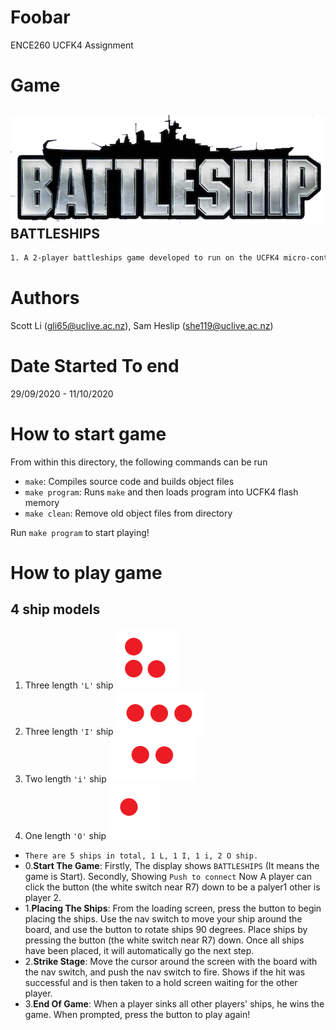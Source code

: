 # Foobar
ENCE260 UCFK4 Assignment

# Game
## ![Battleships Logo](resources/logo.png) BATTLESHIPS
```Bash
1. A 2-player battleships game developed to run on the UCFK4 micro-controller.
```

# Authors
Scott Li (gli65@uclive.ac.nz), Sam Heslip (she119@uclive.ac.nz)

# Date Started To end
29/09/2020 - 11/10/2020

# How to start game
From within this directory, the following commands can be run

- `make`: Compiles source code and builds object files
- `make program`: Runs `make` and then loads program into UCFK4 flash memory
- `make clean`: Remove old object files from directory

Run `make program` to start playing!

# How to play game

## 4 ship models
1. Three length `'L'` ship ![L ship](resources/L_ship.PNG)
2. Three length `'I'` ship ![I ship](resources/I_ship.PNG)
3. Two length `'i'` ship ![i ship](resources/i_ships.PNG)
4. One length `'O'` ship ![O ship](resources/O_ship.PNG)
- `There are 5 ships in total, 1 L, 1 I, 1 i, 2 O ship.`
- 0.**Start The Game**:  Firstly, The display shows `BATTLESHIPS` (It means the game is Start). Secondly, Showing `Push to connect` Now A player can click the button (the white switch near R7) down to be a palyer1 other is player 2.
- 1.**Placing The Ships**: From the loading screen, press the button to begin placing the ships. Use the nav switch to move your ship around the board, and use the button to rotate ships 90 degrees. Place ships by pressing the button (the white switch near R7) down. Once all ships have been placed,  it will automatically go the next step.
- 2.**Strike Stage**: Move the cursor around the screen with the board with the nav switch, and push the nav switch to fire. Shows if the hit was successful and is then taken to a hold screen waiting for the other player.
- 3.**End Of Game**: When a player sinks all other players' ships, he wins the game. When prompted, press the button to play again!